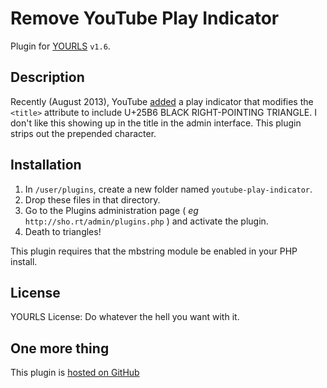Remove YouTube Play Indicator
====================

Plugin for [YOURLS](http://yourls.org) `v1.6`. 

Description
-----------
Recently (August 2013), YouTube [added](http://ultranurd.net/s/1A) a play indicator that modifies the `<title>` attribute to include U+25B6 BLACK RIGHT-POINTING TRIANGLE. I don't like this showing up in the title in the admin interface. This plugin strips out the prepended character.

Installation
------------
1. In `/user/plugins`, create a new folder named `youtube-play-indicator`.
2. Drop these files in that directory.
3. Go to the Plugins administration page ( *eg* `http://sho.rt/admin/plugins.php` ) and activate the plugin.
4. Death to triangles!

This plugin requires that the mbstring module be enabled in your PHP install.

License
-------
YOURLS License: Do whatever the hell you want with it.

One more thing
--------------
This plugin is [hosted on GitHub](https://github.com/UltraNurd/youtube-play-indicator)
